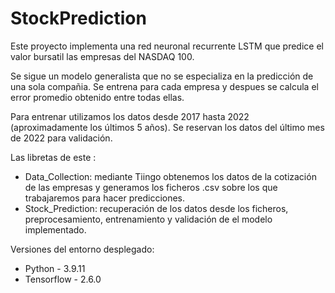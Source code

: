 # StockPrediction

Este proyecto implementa una red neuronal recurrente LSTM que predice el valor bursatil las empresas del NASDAQ 100.

Se sigue un modelo generalista que no se especializa en la predicción de una sola compañia. Se entrena para cada empresa y despues se calcula el error promedio obtenido entre todas ellas.

Para entrenar utilizamos los datos desde 2017 hasta 2022 (aproximadamente los últimos 5 años). Se reservan los datos del último mes de 2022 para validación.


Las libretas de este :
- Data_Collection: mediante Tiingo obtenemos los datos de la cotización de las empresas y generamos los ficheros .csv sobre los que trabajaremos para hacer predicciones.
- Stock_Prediction: recuperación de los datos desde los ficheros, preprocesamiento, entrenamiento y validación de el modelo implementado.


Versiones del entorno desplegado: 
- Python - 3.9.11
- Tensorflow - 2.6.0
